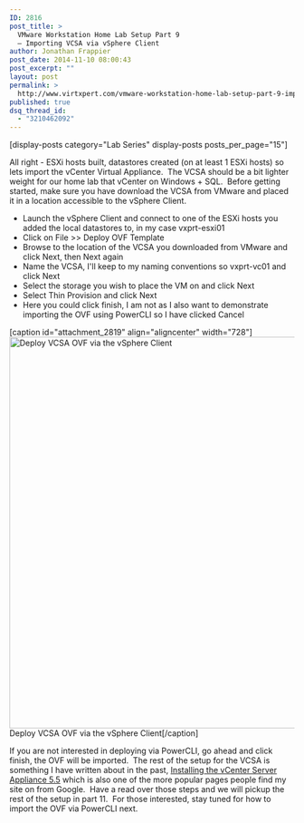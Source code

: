 ```yaml
---
ID: 2816
post_title: >
  VMware Workstation Home Lab Setup Part 9
  – Importing VCSA via vSphere Client
author: Jonathan Frappier
post_date: 2014-11-10 08:00:43
post_excerpt: ""
layout: post
permalink: >
  http://www.virtxpert.com/vmware-workstation-home-lab-setup-part-9-importing-vcsa-via-vsphere-client/
published: true
dsq_thread_id:
  - "3210462092"
---
```

[display-posts category="Lab Series" display-posts posts_per_page="15"]

All right - ESXi hosts built, datastores created (on at least 1 ESXi hosts) so lets import the vCenter Virtual Appliance.  The VCSA should be a bit lighter weight for our home lab that vCenter on Windows + SQL.  Before getting started, make sure you have download the VCSA from VMware and placed it in a location accessible to the vSphere Client.
<ul>
	<li>Launch the vSphere Client and connect to one of the ESXi hosts you added the local datastores to, in my case vxprt-esxi01</li>
	<li>Click on File &gt;&gt; Deploy OVF Template</li>
	<li>Browse to the location of the VCSA you downloaded from VMware and click Next, then Next again</li>
	<li>Name the VCSA, I'll keep to my naming conventions so vxprt-vc01 and click Next</li>
	<li>Select the storage you wish to place the VM on and click Next</li>
	<li>Select Thin Provision and click Next</li>
	<li>Here you could click finish, I am not as I also want to demonstrate importing the OVF using PowerCLI so I have clicked Cancel</li>
</ul>
[caption id="attachment_2819" align="aligncenter" width="728"]<a href="http://www.virtxpert.com/wp-content/uploads/2014/11/deploy-vcsa-ovf.png"><img class="size-full wp-image-2819" src="http://www.virtxpert.com/wp-content/uploads/2014/11/deploy-vcsa-ovf.png" alt="Deploy VCSA OVF via the vSphere Client" width="728" height="691" /></a> Deploy VCSA OVF via the vSphere Client[/caption]

If you are not interested in deploying via PowerCLI, go ahead and click finish, the OVF will be imported.  The rest of the setup for the VCSA is something I have written about in the past, <a title="Installing the vCenter Server Appliance 5.5.0b #VCSA" href="http://www.virtxpert.com/installing-vcenter-server-appliance-5-5-0b/">Installing the vCenter Server Appliance 5.5</a> which is also one of the more popular pages people find my site on from Google.  Have a read over those steps and we will pickup the rest of the setup in part 11.  For those interested, stay tuned for how to import the OVF via PowerCLI next.